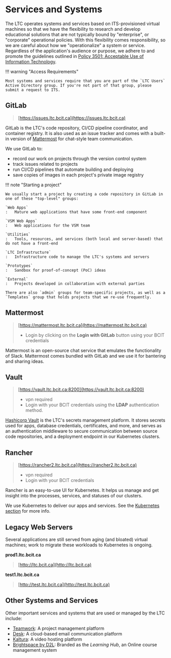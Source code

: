 # Services and Systems

The LTC operates systems and services based on ITS-provisioned virtual machines so that we have the flexibility to research and develop educational solutions that are not typically bound by "enterprise", or "corporate" operational policies. With this flexibility comes responsibility, so we are careful about how we "operationalize" a system or service. Regardless of the application's audience or purpose, we adhere to and promote the guidelines outlined in [Policy 3501: Acceptable Use of Information Technology](https://www.bcit.ca/files/pdf/policies/3501.pdf).

!!! warning "Access Requirements"

    Most systems and services require that you are part of the `LTC Users` Active Directory group. If you're not part of that group, please submit a request to ITS.


## GitLab
> [https://issues.ltc.bcit.ca](https://issues.ltc.bcit.ca)

GitLab is the LTC's code repository, CI/CD pipeline coordinator, and container registry. It is also used as an issue tracker and comes with a built-in version of [Mattermost](https://mattermost.com/) for chat-style team communication.

We use GitLab to:

* record our work on projects through the version control system
* track issues related to projects
* run CI/CD pipelines that automate building and deploying
* save copies of images in each project's private image registry

!!! note "Starting a project"

    We usually start a project by creating a code repository in GitLab in one of these "top-level" groups:

    `Web Apps`
    :   Mature web applications that have some front-end component

    `VSM Web Apps`
    :   Web applications for the VSM team

    `Utilities`
    :   Tools, resources, and services (both local and server-based) that do not have a front-end

    `LTC Infrastructure`
    :   Infrastructure code to manage the LTC's systems and servers

    `Prototypes`
    :   Sandbox for proof-of-concept (PoC) ideas

    `External`
    :   Projects developed in collaboration with external parties

    There are also `admin` groups for team-specific projects, as well as a `Templates` group that holds projects that we re-use frequently.


## Mattermost
> [https://mattermost.ltc.bcit.ca](https://mattermost.ltc.bcit.ca)
>
> * Login by clicking on the **Login with GitLab** button using your BCIT credentials

Mattermost is an open-source chat service that emulates the functionality of Slack. Mattermost comes bundled with GitLab and we use it for bantering and sharing ideas.


## Vault
> [https://vault.ltc.bcit.ca:8200](https://vault.ltc.bcit.ca:8200)
>
> * vpn required
> * Login with your BCIT credentials using the **LDAP** authentication method.

[Hashicorp Vault](https://vaultproject.io) is the LTC's secrets management platform. It stores secrets used for apps, database credentials, certificates, and more, and serves as an authentication middleware to secure communication between source code repositories, and a deployment endpoint in our Kubernetes clusters.


## Rancher
> [https://rancher2.ltc.bcit.ca](https://rancher2.ltc.bcit.ca)
>
> * vpn required
> * Login with your BCIT credentials

Rancher is an easy-to-use UI for Kubernetes. It helps us manage and get insight into the processes, services, and statuses of our clusters.

We use Kubernetes to deliver our apps and services. See the [Kubernetes section](1_kubernetes/index.md) for more info.


## Legacy Web Servers

Several applications are still served from aging (and bloated) virtual machines; work to migrate these workloads to Kubernetes is ongoing.

**prod1.ltc.bcit.ca**
> [http://ltc.bcit.ca](http://ltc.bcit.ca)

**test1.ltc.bcit.ca**
> [http://test.ltc.bcit.ca](http://test.ltc.bcit.ca)


## Other Systems and Services

Other important services and systems that are used or managed by the LTC include:

* [Teamwork](https://bcit.teamwork.com): A project management platform
* [Desk](https://bcit.teamwork.com/desk/dashboard): A cloud-based email communication platform
* [Kaltura](https://mediaspace.bcit.ca): A video hosting platform
* [Brightspace by D2L](https://learn.bcit.ca): Branded as the *Learning Hub*, an Online course management system
